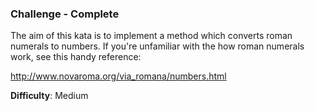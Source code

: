 ### Challenge - Complete

The aim of this kata is to implement a method which converts roman numerals to numbers. If you're unfamiliar with the how roman numerals work, see this handy reference:

http://www.novaroma.org/via_romana/numbers.html 

**Difficulty**: Medium